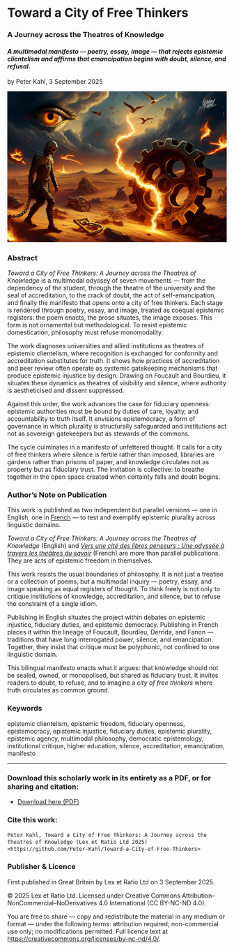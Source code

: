 # Toward a City of Free Thinkers

### A Journey across the Theatres of Knowledge

#### _A multimodal manifesto — poetry, essay, image — that rejects epistemic clientelism and affirms that emancipation begins with doubt, silence, and refusal._

by Peter Kahl, 3 September 2025

![alt text](https://github.com/Peter-Kahl/Toward-a-City-of-Free-Thinkers/blob/main/manifesto_of_free_thinker.jpg?raw=true)

### Abstract

_Toward a City of Free Thinkers: A Journey across the Theatres of Knowledge_ is a multimodal odyssey of seven movements — from the dependency of the student, through the theatre of the university and the seal of accreditation, to the crack of doubt, the act of self-emancipation, and finally the manifesto that opens onto a city of free thinkers. Each stage is rendered through poetry, essay, and image, treated as coequal epistemic registers: the poem enacts, the prose situates, the image exposes. This form is not ornamental but methodological. To resist epistemic domestication, philosophy must refuse monomodality.

The work diagnoses universities and allied institutions as theatres of epistemic clientelism, where recognition is exchanged for conformity and accreditation substitutes for truth. It shows how practices of accreditation and peer review often operate as systemic gatekeeping mechanisms that produce epistemic injustice by design. Drawing on Foucault and Bourdieu, it situates these dynamics as theatres of visibility and silence, where authority is aestheticised and dissent suppressed.

Against this order, the work advances the case for fiduciary openness: epistemic authorities must be bound by duties of care, loyalty, and accountability to truth itself. It envisions epistemocracy, a form of governance in which plurality is structurally safeguarded and institutions act not as sovereign gatekeepers but as stewards of the commons.

The cycle culminates in a manifesto of unfettered thought. It calls for a city of free thinkers where silence is fertile rather than imposed, libraries are gardens rather than prisons of paper, and knowledge circulates not as property but as fiduciary trust. The invitation is collective: to breathe together in the open space created when certainty falls and doubt begins.

### Author’s Note on Publication

This work is published as two independent but parallel versions — one in English, one in [French](https://github.com/Peter-Kahl/Vers-une-cite-des-libres-penseurs) — to test and exemplify epistemic plurality across linguistic domains.

_Toward a City of Free Thinkers: A Journey across the Theatres of Knowledge_ (English) and [_Vers une cité des libres penseurs : Une odyssée à travers les théâtres du savoir_](https://github.com/Peter-Kahl/Vers-une-cite-des-libres-penseurs) (French) are more than parallel publications. They are acts of epistemic freedom in themselves.

This work resists the usual boundaries of philosophy. It is not just a treatise or a collection of poems, but a multimodal inquiry — poetry, essay, and image speaking as equal registers of thought. To think freely is not only to critique institutions of knowledge, accreditation, and silence, but to refuse the constraint of a single idiom.

Publishing in English situates the project within debates on epistemic injustice, fiduciary duties, and epistemic democracy. Publishing in French places it within the lineage of Foucault, Bourdieu, Derrida, and Fanon — traditions that have long interrogated power, silence, and emancipation. Together, they insist that critique must be polyphonic, not confined to one linguistic domain.

This bilingual manifesto enacts what it argues: that knowledge should not be sealed, owned, or monopolised, but shared as fiduciary trust. It invites readers to doubt, to refuse, and to imagine a _city of free thinkers_ where truth circulates as common ground.

### Keywords

epistemic clientelism, epistemic freedom, fiduciary openness, epistemocracy, epistemic injustice, fiduciary duties, epistemic plurality, epistemic agency, multimodal philosophy, democratic epistemology, institutional critique, higher education, silence, accreditation, emancipation, manifesto

---

### Download this scholarly work in its entirety as a PDF, or for sharing and citation:

- [Download here (PDF)](https://raw.githubusercontent.com/Peter-Kahl/Toward-a-City-of-Free-Thinkers/master/Kahl_P_Toward_a_City_of_Free_Thinkers_03-SEP-2025.pdf)

### Cite this work:

```
Peter Kahl, Toward a City of Free Thinkers: A Journey across the Theatres of Knowledge (Lex et Ratio Ltd 2025) <https://github.com/Peter-Kahl/Toward-a-City-of-Free-Thinkers>
```

### Publisher & Licence

First published in Great Britain by Lex et Ratio Ltd on 3 September 2025.

© 2025 Lex et Ratio Ltd. Licensed under Creative Commons Attribution–NonCommercial–NoDerivatives 4.0 International (CC BY-NC-ND 4.0).

You are free to share — copy and redistribute the material in any medium or format — under the following terms: attribution required; non-commercial use only; no modifications permitted. Full licence text at <https://creativecommons.org/licenses/by-nc-nd/4.0/>.